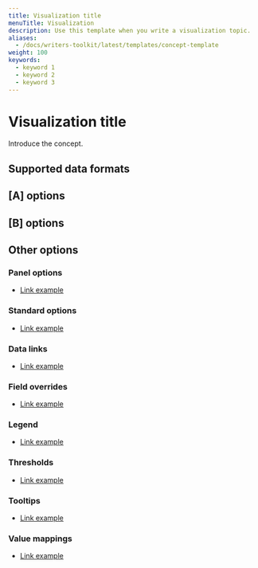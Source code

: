 ```yaml
---
title: Visualization title
menuTitle: Visualization
description: Use this template when you write a visualization topic.
aliases:
  - /docs/writers-toolkit/latest/templates/concept-template
weight: 100
keywords:
  - keyword 1
  - keyword 2
  - keyword 3
---
```


<!-- Refer to [Front matter]({{< relref "../../front-matter/" >}}) for more information about how to populate front matter. -->

# Visualization title

<!-- The visualization title is required. This is the name of the visualization as it appears in the UI. For example: Time series.

A visualization topic provides an overview to help end users understand how to best use the visualization type and the options available to them in the user interface (UI). Visualization topics always include conceptual and reference content and may include task content.

Refer to the [Visualization topic documentation](https://grafana.com/docs/writers-toolkit/writing-guide/topic-types/visualization/) for guidelines on writing a concept topic.
-->

Introduce the concept.

<!-- The introduction is required. Add an introduction to the visualization that explains what visualization type can help the user do. -->

## Supported data formats

<!-- Provide guidance about which data formats are supported by the visualization type with example use cases. Does not apply to a widget topic. -->

## [A] options

<!-- For each drop-down section of options in the edit panel add a section in the topic with the name of the UI section, followed by the word "options." Generally, these don't require screenshots. Only add screenshots where the UI is potentially confusing or a UI interaction is unclear. This doesn't include the sections linked from the **Other options** section. -->

## [B] options

<!-- For each drop-down section of options in the edit panel add a section in the topic with the name of the UI section, followed by the word "options." Generally, these don't require screenshots. Only add screenshots where the UI is potentially confusing or a UI interaction is unclear. This doesn't include the sections linked from the **Other options** section. -->

## Other options

<!-- Link out to common visualization options Use H3s for each section to make them easily scannable. -->

### Panel options

- [Link example](https://grafana.com/docs/grafana/latest/panels-visualizations/configure-thresholds)

### Standard options

- [Link example](https://grafana.com/docs/grafana/latest/panels-visualizations/configure-standard-options)

### Data links

- [Link example](https://grafana.com/docs/grafana/latest/panels-visualizations/configure-data-links)

### Field overrides

- [Link example](https://grafana.com/docs/grafana/latest/panels-visualizations/configure-overrides)

### Legend

- [Link example](https://grafana.com/docs/grafana/latest/panels-visualizations/configure-legend)

### Thresholds

- [Link example](https://grafana.com/docs/grafana/latest/panels-visualizations/configure-thresholds)

### Tooltips

- [Link example](https://grafana.com/docs/grafana/latest/panels-visualizations)

### Value mappings

- [Link example](https://grafana.com/docs/grafana/latest/panels-visualizations/configure-value-mappings/)